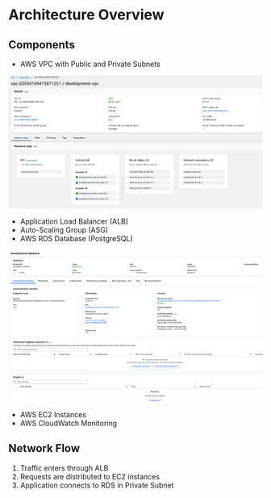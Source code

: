 # Architecture Overview

## Components

- AWS VPC with Public and Private Subnets

<img src="./assets/vpc_created.png" alt="Logo">

- Application Load Balancer (ALB)
- Auto-Scaling Group (ASG)
- AWS RDS Database (PostgreSQL)

<img src="./assets/rds_created.png" alt="Logo">

- AWS EC2 Instances
- AWS CloudWatch Monitoring

## Network Flow

1. Traffic enters through ALB
2. Requests are distributed to EC2 instances
3. Application connects to RDS in Private Subnet
